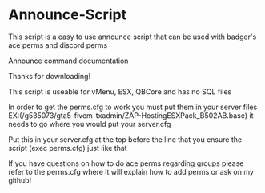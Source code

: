 # Announce-Script
This script is a easy to use announce script that can be used with badger's ace perms and discord perms

Announce command documentation

Thanks for downloading!

This script is useable for vMenu, ESX, QBCore and has no SQL files

In order to get the perms.cfg to work you must put them in your server files EX:(/g535073/gta5-fivem-txadmin/ZAP-HostingESXPack_B502AB.base) it needs to go where you would put your server.cfg

Put this in your server.cfg at the top before the line that you ensure the script (exec perms.cfg) just like that

If you have questions on how to do ace perms regarding groups please refer to the perms.cfg where it will explain how to add perms or ask on my github!
